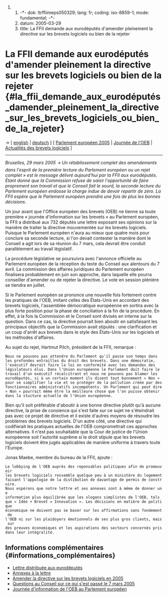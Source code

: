 1.  1.  -\*- dok: ltrffiimeps050329; lang: fr; coding: iso-8859-1; mode:
        fundamental; -\*-
    2.  datum: 2005-03-29
    3.  title: La FFII demande aux eurodéputés d\'amender pleinement la
        directive sur les brevets logiciels ou bien de la rejeter

# La FFII demande aux eurodéputés d\'amender pleinement la directive sur les brevets logiciels ou bien de la rejeter {#la_ffii_demande_aux_eurodéputés_damender_pleinement_la_directive_sur_les_brevets_logiciels_ou_bien_de_la_rejeter}

-\> \[ [ english](LtrFfiiMeps050329En "wikilink") \| [
deutsch](LtrFfiiMeps050329De "wikilink") \] \[ [ Parlement européen
2005](Plen05En "wikilink") \| [ Journée de
l\'OEB](EpoEp050310En "wikilink") \| [ Actualités des brevets
logiciels](SwpatcninoFr "wikilink") \]

------------------------------------------------------------------------

*Bruxelles, 29 mars 2005  « Un rétablissement complet des amendements
dans l\'esprit de la première lecture du Parlement européen ou un rejet
complet » est le message délivré aujourd\'hui par la FFII aux
eurodéputés. Étant donné que la Commission refuse de saisir
l\'opportunité de faire proprement son travail et que le Conseil fait le
sourd, la seconde lecture du Parlement européen endosse la charge indue
de devoir repartir de zéro. La FFII espère que le Parlement européen
prendra une fois de plus les bonnes décisions.*

Un jour avant que l\'Office européen des brevets (OEB) ne tienne sa
toute première « journée d\'information sur les brevets » au Parlement
européen, la FFII a distribué aux 732 députés une lettre exposant ses
opinions sur la manière de traiter la directive mouvementée sur les
brevets logiciels. Puisque le Parlement européen n\'aura au mieux que
quatre mois pour conclure sa seconde lecture, si l\'on devait contester
la manière dont le Conseil a agit lors de sa réunion du 7 mars, cela
devrait être conduit parallèlement au travail législatif.

La procédure législative se poursuivra avec l\'annonce officielle au
Parlement européen de la réception du texte du Conseil aux alentours du
7 avril. La commission des affaires juridiques du Parlement européen
finalisera probablement en juin son approche, dans laquelle elle pourra
conseiller d\'amender ou de rejeter la directive. Le vote en session
plénière se tiendra en juillet.

Si le Parlement européen se prononce une nouvelle fois fortement contre
les pratiques de l\'OEB, imitant celles des États-Unis en accordant des
brevets logiciels, l\'assemblée démocratique européenne en sortira avec
la plus forte position pour la phase de conciliation à la fin de la
procédure. En effet, à la fois la Commission et le Conseil sont divisés
en interne sur la question. Dans ce cas, la directive pourrait bien
aboutir en satisfaisant les principaux objectifs que la Commission avait
stipulés : une clarification et un coup d\'arrêt aux brevets dans le
style des États-Unis sur les logiciels et les méthodes d\'affaires.

Au sujet du rejet, Hartmut Pilch, président de la FFII, remarque :

`Nous ne pouvons pas attendre du Parlement qu'il passe son temps dans`\
`les profondes entrailles du droit des brevets. Dans une démocratie,`\
`l'exécutif devrait faire la loi en conformité avec les demandes des`\
`législateurs élus. Dans l'Union européenne le Parlement doit faire le`\
`travail d'un exécutif récalcitrant et nous ne pouvons pas blamer les`\
`eurodéputés, si à un certain moment ils disent tout bonnement « Non »`\
`pour se simplifier la vie et se protéger de la pollution créée par des`\
`fonctionnaires administratifs incompétents. Un Parlement qui peut dire`\
`« Non » pourrait même être la meilleure chose que l'on puisse obtenir`\
`dans la stucture actuelle de l'Union européenne.`

Bien qu\'il soit préférable d\'aboutir à une bonne directive plutôt
qu\'à aucune directive, la prise de consience qui s\'est faite sur ce
sujet ne s\'éteindrait pas avec ce projet de directive et il existe
d\'autres moyens de résoudre les problèmes des brevets logiciels. D\'un
autre côté, une directive qui codifierait les pratiques actuelles de
l\'OEB compromettrait ces approches alternatives. Il n\'est pas
souhaitable que la Cour de justice de l\'Union européenne soit
l\'autorité suprême si le droit stipule que les brevets logiciels
doivent être jugés applicables de manière uniforme à travers toute
l\'Europe.

Jonas Maebe, membre du bureau de la FFII, ajoute :

`Le lobbying de l'OEB auprès des reponsables politiques afin de promouvoir`\
`les brevets logiciels ressemble quelque peu à un ministère du logement`\
`faisant l'appologie de la distibution de davantage de permis de construire.`\
`Nous espérons que notre lettre et ses annexes sont à même de donner une`\
`information plus équilibrée que les slogans simplistes de l'OEB, tels`\
`que « Idée + Brevet = Innovation ». Les décisions en matière de politique`\
`économique ne doivent pas se baser sur les affirmations sans fondement de`\
`l'OEB ni sur les plaidoyers émotionnels de ses plus gros clients, mais sur`\
`des preuves économiques et les aspirations des secteurs concernés pris`\
`dans leur intégralité.`

## Informations complémentaires {#informations_complémentaires}

-   [Lettre distribuée aux
    eurodéputés](http://www.ffii.org/~jmaebe/ep2r/ffiiltr050328en.pdf "wikilink")
-   [Annexes à la
    lettre](http://www.ffii.org/~jmaebe/ep2r/ffiiapp050328en.pdf "wikilink")
-   [ Amender la directive sur les brevets logiciels en
    2005](Plen05En "wikilink")
-   [ Questions au Conseil sur ce qui s\'est passé le 7 mars
    2005](LtrFfiiCons050308Fr "wikilink")
-   [Journée d\'information de l\'OEB au Parlement
    européen](http://wiki.ffii.org/EpoEp050310En "wikilink")
